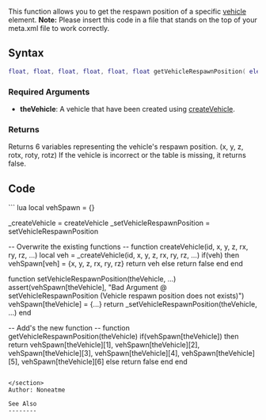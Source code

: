 <lowercasetitle/>

This function allows you to get the respawn position of a specific [vehicle](/docs/vehicle.md "wikilink") element. **Note:** Please insert this code in a file that stands on the top of your meta.xml file to work correctly.

Syntax
------

``` lua
float, float, float, float, float, float getVehicleRespawnPosition( element theVehicle )
```

### Required Arguments

-   **theVehicle**: A vehicle that have been created using [createVehicle](/docs/createVehicle.md "wikilink").

### Returns

Returns 6 variables representing the vehicle's respawn position. (x, y, z, rotx, roty, rotz) If the vehicle is incorrect or the table is missing, it returns false.

Code
----

<section name="Server and Clientside script" class="both" show="true">
``` lua
local vehSpawn = {}

_createVehicle = createVehicle
_setVehicleRespawnPosition = setVehicleRespawnPosition

-- Overwrite the existing functions --
function createVehicle(id, x, y, z, rx, ry, rz, ...)
    local veh = _createVehicle(id, x, y, z, rx, ry, rz, ...)
    if(veh) then
        vehSpawn[veh] = {x, y, z, rx, ry, rz}
        return veh
    else
        return false
    end
end


function setVehicleRespawnPosition(theVehicle, ...)
    assert(vehSpawn[theVehicle], "Bad Argument @ setVehicleRespawnPosition (Vehicle respawn position does not exists)")
    vehSpawn[theVehicle] = {...}
    return _setVehicleRespawnPosition(theVehicle, ...)
end 

-- Add's the new function --
function getVehicleRespawnPosition(theVehicle)
    if(vehSpawn[theVehicle]) then
        return vehSpawn[theVehicle][1], vehSpawn[theVehicle][2], vehSpawn[theVehicle][3], vehSpawn[theVehicle][4], vehSpawn[theVehicle][5], vehSpawn[theVehicle][6]
    else
        return false
    end
end
```

</section>
Author: Noneatme

See Also
--------
